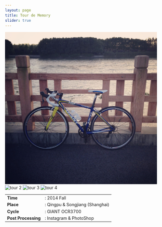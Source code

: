 ```yaml
---
layout: page
title: Tour de Memory
slider: true
---
```


<div id="slider">
  <img src="/images/tour/t04.jpg" alt="tour 1" />
  <img data-src="/images/tour/t01.jpg" src="" alt="tour 2" />
  <img data-src="/images/tour/t02.jpg" src="" alt="tour 3" />
  <img data-src="/images/tour/t03.jpg" src="" alt="tour 4" />
</div>

|                   |                               |
|:------------------|:------------------------------|
|**Time**           |: 2014 Fall                    |
|**Place**          |: Qingpu & Songjiang (Shanghai)|
|**Cycle**          |: GIANT OCR3700                |
|**Post Processing**|: Instagram & PhotoShop        |


<script src="/javascripts/ideal-image-slider.min.js"></script>
<script>
  var slider = new IdealImageSlider.Slider({
    selector: '#slider',
    height: 646,
    interval: 5000,
    effect: 'fade',
    disableNav: true,
  });
  slider.addBulletNav();
  slider.start();
</script>